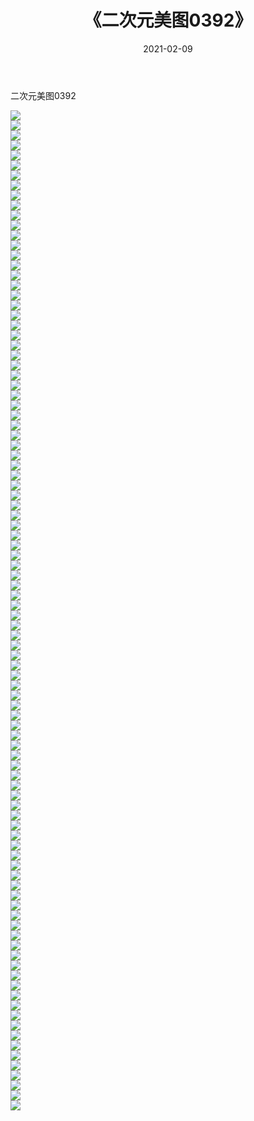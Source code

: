 ﻿---
layout: post
title:  《二次元美图0392》
date:   2021-02-09
img: http://imgx.orgx.ga/二次元/2021/二次元美图0392/000.jpg
categories: [美女, 清纯, 唯美]
---

二次元美图0392

 ![](http://imgx.orgx.ga/二次元/2021/二次元美图0392/001.jpg) <br>![](http://imgx.orgx.ga/二次元/2021/二次元美图0392/002.jpg) <br>![](http://imgx.orgx.ga/二次元/2021/二次元美图0392/003.jpg) <br>![](http://imgx.orgx.ga/二次元/2021/二次元美图0392/004.jpg) <br>![](http://imgx.orgx.ga/二次元/2021/二次元美图0392/005.jpg) <br>![](http://imgx.orgx.ga/二次元/2021/二次元美图0392/006.jpg) <br>![](http://imgx.orgx.ga/二次元/2021/二次元美图0392/007.jpg) <br>![](http://imgx.orgx.ga/二次元/2021/二次元美图0392/008.jpg) <br>![](http://imgx.orgx.ga/二次元/2021/二次元美图0392/009.jpg) <br>![](http://imgx.orgx.ga/二次元/2021/二次元美图0392/010.jpg) <br>![](http://imgx.orgx.ga/二次元/2021/二次元美图0392/011.jpg) <br>![](http://imgx.orgx.ga/二次元/2021/二次元美图0392/012.jpg) <br>![](http://imgx.orgx.ga/二次元/2021/二次元美图0392/013.jpg) <br>![](http://imgx.orgx.ga/二次元/2021/二次元美图0392/014.jpg) <br>![](http://imgx.orgx.ga/二次元/2021/二次元美图0392/015.jpg) <br>![](http://imgx.orgx.ga/二次元/2021/二次元美图0392/016.jpg) <br>![](http://imgx.orgx.ga/二次元/2021/二次元美图0392/017.jpg) <br>![](http://imgx.orgx.ga/二次元/2021/二次元美图0392/018.jpg) <br>![](http://imgx.orgx.ga/二次元/2021/二次元美图0392/019.jpg) <br>![](http://imgx.orgx.ga/二次元/2021/二次元美图0392/020.jpg) <br>![](http://imgx.orgx.ga/二次元/2021/二次元美图0392/021.jpg) <br>![](http://imgx.orgx.ga/二次元/2021/二次元美图0392/022.jpg) <br>![](http://imgx.orgx.ga/二次元/2021/二次元美图0392/023.jpg) <br>![](http://imgx.orgx.ga/二次元/2021/二次元美图0392/024.jpg) <br>![](http://imgx.orgx.ga/二次元/2021/二次元美图0392/025.jpg) <br>![](http://imgx.orgx.ga/二次元/2021/二次元美图0392/026.jpg) <br>![](http://imgx.orgx.ga/二次元/2021/二次元美图0392/027.jpg) <br>![](http://imgx.orgx.ga/二次元/2021/二次元美图0392/028.jpg) <br>![](http://imgx.orgx.ga/二次元/2021/二次元美图0392/029.jpg) <br>![](http://imgx.orgx.ga/二次元/2021/二次元美图0392/030.jpg) <br>![](http://imgx.orgx.ga/二次元/2021/二次元美图0392/031.jpg) <br>![](http://imgx.orgx.ga/二次元/2021/二次元美图0392/032.jpg) <br>![](http://imgx.orgx.ga/二次元/2021/二次元美图0392/033.jpg) <br>![](http://imgx.orgx.ga/二次元/2021/二次元美图0392/034.jpg) <br>![](http://imgx.orgx.ga/二次元/2021/二次元美图0392/035.jpg) <br>![](http://imgx.orgx.ga/二次元/2021/二次元美图0392/036.jpg) <br>![](http://imgx.orgx.ga/二次元/2021/二次元美图0392/037.jpg) <br>![](http://imgx.orgx.ga/二次元/2021/二次元美图0392/038.jpg) <br>![](http://imgx.orgx.ga/二次元/2021/二次元美图0392/039.jpg) <br>![](http://imgx.orgx.ga/二次元/2021/二次元美图0392/040.jpg) <br>![](http://imgx.orgx.ga/二次元/2021/二次元美图0392/041.jpg) <br>![](http://imgx.orgx.ga/二次元/2021/二次元美图0392/042.jpg) <br>![](http://imgx.orgx.ga/二次元/2021/二次元美图0392/043.jpg) <br>![](http://imgx.orgx.ga/二次元/2021/二次元美图0392/044.jpg) <br>![](http://imgx.orgx.ga/二次元/2021/二次元美图0392/045.jpg) <br>![](http://imgx.orgx.ga/二次元/2021/二次元美图0392/046.jpg) <br>![](http://imgx.orgx.ga/二次元/2021/二次元美图0392/047.jpg) <br>![](http://imgx.orgx.ga/二次元/2021/二次元美图0392/048.jpg) <br>![](http://imgx.orgx.ga/二次元/2021/二次元美图0392/049.jpg) <br>![](http://imgx.orgx.ga/二次元/2021/二次元美图0392/050.jpg) <br>![](http://imgx.orgx.ga/二次元/2021/二次元美图0392/051.jpg) <br>![](http://imgx.orgx.ga/二次元/2021/二次元美图0392/052.jpg) <br>![](http://imgx.orgx.ga/二次元/2021/二次元美图0392/053.jpg) <br>![](http://imgx.orgx.ga/二次元/2021/二次元美图0392/054.jpg) <br>![](http://imgx.orgx.ga/二次元/2021/二次元美图0392/055.jpg) <br>![](http://imgx.orgx.ga/二次元/2021/二次元美图0392/056.jpg) <br>![](http://imgx.orgx.ga/二次元/2021/二次元美图0392/057.jpg) <br>![](http://imgx.orgx.ga/二次元/2021/二次元美图0392/058.jpg) <br>![](http://imgx.orgx.ga/二次元/2021/二次元美图0392/059.jpg) <br>![](http://imgx.orgx.ga/二次元/2021/二次元美图0392/060.jpg) <br>![](http://imgx.orgx.ga/二次元/2021/二次元美图0392/061.jpg) <br>![](http://imgx.orgx.ga/二次元/2021/二次元美图0392/062.jpg) <br>![](http://imgx.orgx.ga/二次元/2021/二次元美图0392/063.jpg) <br>![](http://imgx.orgx.ga/二次元/2021/二次元美图0392/064.jpg) <br>![](http://imgx.orgx.ga/二次元/2021/二次元美图0392/065.jpg) <br>![](http://imgx.orgx.ga/二次元/2021/二次元美图0392/066.jpg) <br>![](http://imgx.orgx.ga/二次元/2021/二次元美图0392/067.jpg) <br>![](http://imgx.orgx.ga/二次元/2021/二次元美图0392/068.jpg) <br>![](http://imgx.orgx.ga/二次元/2021/二次元美图0392/069.jpg) <br>![](http://imgx.orgx.ga/二次元/2021/二次元美图0392/070.jpg) <br>![](http://imgx.orgx.ga/二次元/2021/二次元美图0392/071.jpg) <br>![](http://imgx.orgx.ga/二次元/2021/二次元美图0392/072.jpg) <br>![](http://imgx.orgx.ga/二次元/2021/二次元美图0392/073.jpg) <br>![](http://imgx.orgx.ga/二次元/2021/二次元美图0392/074.jpg) <br>![](http://imgx.orgx.ga/二次元/2021/二次元美图0392/075.jpg) <br>![](http://imgx.orgx.ga/二次元/2021/二次元美图0392/076.jpg) <br>![](http://imgx.orgx.ga/二次元/2021/二次元美图0392/077.jpg) <br>![](http://imgx.orgx.ga/二次元/2021/二次元美图0392/078.jpg) <br>![](http://imgx.orgx.ga/二次元/2021/二次元美图0392/079.jpg) <br>![](http://imgx.orgx.ga/二次元/2021/二次元美图0392/080.jpg) <br>![](http://imgx.orgx.ga/二次元/2021/二次元美图0392/081.jpg) <br>![](http://imgx.orgx.ga/二次元/2021/二次元美图0392/082.jpg) <br>![](http://imgx.orgx.ga/二次元/2021/二次元美图0392/083.jpg) <br>![](http://imgx.orgx.ga/二次元/2021/二次元美图0392/084.jpg) <br>![](http://imgx.orgx.ga/二次元/2021/二次元美图0392/085.jpg) <br>![](http://imgx.orgx.ga/二次元/2021/二次元美图0392/086.jpg) <br>![](http://imgx.orgx.ga/二次元/2021/二次元美图0392/087.jpg) <br>![](http://imgx.orgx.ga/二次元/2021/二次元美图0392/088.jpg) <br>![](http://imgx.orgx.ga/二次元/2021/二次元美图0392/089.jpg) <br>![](http://imgx.orgx.ga/二次元/2021/二次元美图0392/090.jpg) <br>![](http://imgx.orgx.ga/二次元/2021/二次元美图0392/091.jpg) <br>![](http://imgx.orgx.ga/二次元/2021/二次元美图0392/092.jpg) <br>![](http://imgx.orgx.ga/二次元/2021/二次元美图0392/093.jpg) <br>![](http://imgx.orgx.ga/二次元/2021/二次元美图0392/094.jpg) <br>![](http://imgx.orgx.ga/二次元/2021/二次元美图0392/095.jpg) <br>![](http://imgx.orgx.ga/二次元/2021/二次元美图0392/096.jpg) <br>![](http://imgx.orgx.ga/二次元/2021/二次元美图0392/097.jpg) <br>![](http://imgx.orgx.ga/二次元/2021/二次元美图0392/098.jpg) <br>![](http://imgx.orgx.ga/二次元/2021/二次元美图0392/099.jpg) <br>![](http://imgx.orgx.ga/二次元/2021/二次元美图0392/100.jpg) <br>